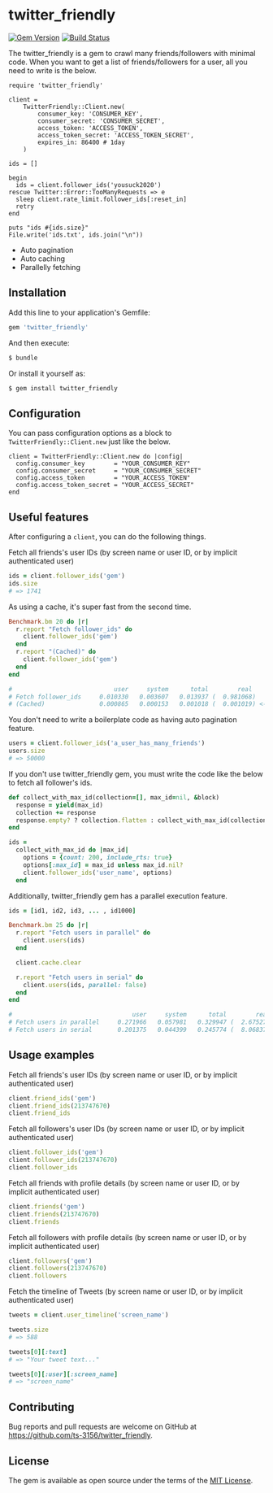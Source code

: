 # twitter_friendly

[![Gem Version](https://badge.fury.io/rb/twitter_friendly.png)](https://badge.fury.io/rb/twitter_friendly)
[![Build Status](https://travis-ci.org/ts-3156/twitter_friendly.svg?branch=master)](https://travis-ci.org/ts-3156/twitter_friendly)

The twitter_friendly is a gem to crawl many friends/followers with minimal code. When you want to get a list of friends/followers for a user, all you need to write is the below.

```
require 'twitter_friendly'

client =
    TwitterFriendly::Client.new(
        consumer_key: 'CONSUMER_KEY',
        consumer_secret: 'CONSUMER_SECRET',
        access_token: 'ACCESS_TOKEN',
        access_token_secret: 'ACCESS_TOKEN_SECRET',
        expires_in: 86400 # 1day
    )

ids = []

begin
  ids = client.follower_ids('yousuck2020')
rescue Twitter::Error::TooManyRequests => e
  sleep client.rate_limit.follower_ids[:reset_in]
  retry
end

puts "ids #{ids.size}"
File.write('ids.txt', ids.join("\n"))
```

- Auto pagination
- Auto caching
- Parallelly fetching

## Installation

Add this line to your application's Gemfile:

```ruby
gem 'twitter_friendly'
```

And then execute:

```sh
$ bundle
```

Or install it yourself as:

```sh
$ gem install twitter_friendly
```

## Configuration

You can pass configuration options as a block to `TwitterFriendly::Client.new` just like the below.

```
client = TwitterFriendly::Client.new do |config|
  config.consumer_key        = "YOUR_CONSUMER_KEY"
  config.consumer_secret     = "YOUR_CONSUMER_SECRET"
  config.access_token        = "YOUR_ACCESS_TOKEN"
  config.access_token_secret = "YOUR_ACCESS_SECRET"
end
```

## Useful features

After configuring a `client`, you can do the following things.

Fetch all friends's user IDs (by screen name or user ID, or by implicit authenticated user)

```ruby
ids = client.follower_ids('gem')
ids.size
# => 1741
```

As using a cache, it's super fast from the second time.

```ruby
Benchmark.bm 20 do |r|
  r.report "Fetch follower_ids" do
    client.follower_ids('gem')
  end
  r.report "(Cached)" do
    client.follower_ids('gem')
  end
end

#                            user     system      total        real
# Fetch follower_ids     0.010330   0.003607   0.013937 (  0.981068)
# (Cached)               0.000865   0.000153   0.001018 (  0.001019) <- Roughly 900 times faster!
```

You don't need to write a boilerplate code as having auto pagination feature.

```ruby
users = client.follower_ids('a_user_has_many_friends')
users.size
# => 50000
```

If you don't use twitter_friendly gem, you must write the code like the below to fetch all follower's ids.

```ruby
def collect_with_max_id(collection=[], max_id=nil, &block)
  response = yield(max_id)
  collection += response
  response.empty? ? collection.flatten : collect_with_max_id(collection, response.last.id - 1, &block)
end

ids =
  collect_with_max_id do |max_id|
    options = {count: 200, include_rts: true}
    options[:max_id] = max_id unless max_id.nil?
    client.follower_ids('user_name', options)
  end
```

Additionally, twitter_friendly gem has a parallel execution feature.

```ruby
ids = [id1, id2, id3, ... , id1000]

Benchmark.bm 25 do |r|
  r.report "Fetch users in parallel" do
    client.users(ids)
  end

  client.cache.clear

  r.report "Fetch users in serial" do
    client.users(ids, parallel: false)
  end
end

#                                 user     system      total        real
# Fetch users in parallel     0.271966   0.057981   0.329947 (  2.675270) <- Super fast!
# Fetch users in serial       0.201375   0.044399   0.245774 (  8.068372)
```

## Usage examples

Fetch all friends's user IDs (by screen name or user ID, or by implicit authenticated user)

```ruby
client.friend_ids('gem')
client.friend_ids(213747670)
client.friend_ids
```

Fetch all followers's user IDs (by screen name or user ID, or by implicit authenticated user)

```ruby
client.follower_ids('gem')
client.follower_ids(213747670)
client.follower_ids
```

Fetch all friends with profile details (by screen name or user ID, or by implicit authenticated user)

```ruby
client.friends('gem')
client.friends(213747670)
client.friends
```

Fetch all followers with profile details (by screen name or user ID, or by implicit authenticated user)

```ruby
client.followers('gem')
client.followers(213747670)
client.followers
```


Fetch the timeline of Tweets (by screen name or user ID, or by implicit authenticated user)

```ruby
tweets = client.user_timeline('screen_name')

tweets.size
# => 588

tweets[0][:text]
# => "Your tweet text..."

tweets[0][:user][:screen_name]
# => "screen_name"
```

## Contributing

Bug reports and pull requests are welcome on GitHub at https://github.com/ts-3156/twitter_friendly.

## License

The gem is available as open source under the terms of the [MIT License](https://opensource.org/licenses/MIT).
